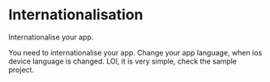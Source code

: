 Internationalisation
====================

Internationalise your app.

You need to internationalise your app.
Change your app language, when ios device language is changed.
LOl, it is very simple, check the sample project.
